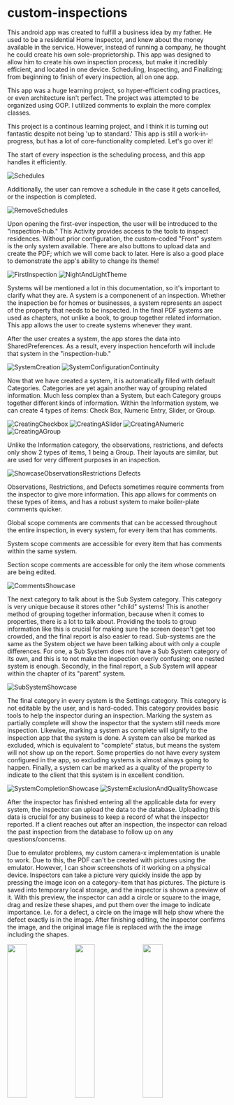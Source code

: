 # custom-inspections

This android app was created to fulfill a business idea by my father. He used to be a residential Home Inspector, and knew about the money available in the service. However, instead of running a company, he thought he could create his own sole-proprietorship. This app was designed to allow him to create his own inspection process, but make it incredibly efficient, and located in one device. Scheduling, Inspecting, and Finalizing; from beginning to finish of every inspection, all on one app.

This app was a huge learning project, so hyper-efficient coding practices, or even architecture isn't perfect. The project was attempted to be organized using OOP. I utilized comments to explain the more complex classes.

This project is a continous learning project, and I think it is turning out fantastic despite not being 'up to standard.' This app is still a work-in-progress, but has a lot of core-functionality completed. Let's go over it!

The start of every inspection is the scheduling process, and this app handles it efficiently. 

![Schedules](https://user-images.githubusercontent.com/61804729/194942411-53a84155-293f-47eb-8e5c-6c0f6f2d4c57.gif)

Additionally, the user can remove a schedule in the case it gets cancelled, or the inspection is completed.

![RemoveSchedules](https://user-images.githubusercontent.com/61804729/194942503-53b4fd60-ce5c-4b62-bd17-19f8aa1d53f4.gif)

Upon opening the first-ever inspection, the user will be introduced to the "inspection-hub." This Activity provides access to the tools to inspect residences.
Without prior configuration, the custom-coded "Front" system is the only system available. There are also buttons to upload data and create the PDF; which we will come back to later.
Here is also a good place to demonstrate the app's ability to change its theme!

![FirstInspection](https://user-images.githubusercontent.com/61804729/194943671-f4852c6a-77db-4e1d-99f6-46384e405a72.gif)
![NightAndLightTheme](https://user-images.githubusercontent.com/61804729/194944063-a73d5344-258d-4aea-8fe5-8d2be3b166da.gif)

Systems will be mentioned a lot in this documentation, so it's important to clarify what they are. A system is a componenent of an inspection. Whether the inspection be for homes or businesses, a system represents an aspect of the property that needs to be inspected. In the final PDF systems are used as chapters, not unlike a book, to group together related information. This app allows the user to create systems whenever they want.

After the user creates a system, the app stores the data into SharedPreferences. As a result, every inspection henceforth will include that system in the "inspection-hub."

![SystemCreation](https://user-images.githubusercontent.com/61804729/195437912-bbccc3c7-787e-4553-a96c-4bda463fd367.gif)
![SystemConfigurationContinuity](https://user-images.githubusercontent.com/61804729/195437979-47653ecc-6a5c-4bbf-8d6a-697e97eede63.gif)

Now that we have created a system, it is automatically filled with default Categories. Categories are yet again another way of grouping related information. Much less complex than a System, but each Category groups together different kinds of information. Within the Information system, we can create 4 types of items: Check Box, Numeric Entry, Slider, or Group.

![CreatingCheckbox](https://user-images.githubusercontent.com/61804729/195696455-b20a04f1-0c6b-4c9a-b00d-dc679caa37f7.gif)
![CreatingASlider](https://user-images.githubusercontent.com/61804729/195696041-d9443ef5-8cd9-4448-87ce-707141623bec.gif)
![CreatingANumeric](https://user-images.githubusercontent.com/61804729/195696049-ac306660-7dd9-422a-82e0-9c8e3fe89b98.gif)
![CreatingAGroup](https://user-images.githubusercontent.com/61804729/195696324-f6e19a12-1fc2-4389-8db6-c30880f2a251.gif)

Unlike the Information category, the observations, restrictions, and defects only show 2 types of items, 1 being a Group. Their layouts are similar, but are used for very different purposes in an inspection.

![ShowcaseObservationsRestrictions Defects](https://user-images.githubusercontent.com/61804729/195698522-8f6714ce-c098-493b-8a1e-4d41d7688ace.gif)

Observations, Restrictions, and Defects sometimes require comments from the inspector to give more information. This app allows for comments on these types of items, and has a robust system to make boiler-plate comments quicker.

Global scope comments are comments that can be accessed throughout the entire inspection, in every system, for every item that has comments.

System scope comments are accessible for every item that has comments within the same system.

Section scope comments are accessible for only the item whose comments are being edited.

![CommentsShowcase](https://user-images.githubusercontent.com/61804729/195698717-33cf82ab-f6d1-48c8-bef7-664b56610005.gif)

The next category to talk about is the Sub System category. This category is very unique because it stores other "child" systems! This is another method of grouping together information, because when it comes to properties, there is a lot to talk about. Providing the tools to group information like this is crucial for making sure the screen doesn't get too crowded, and the final report is also easier to read. Sub-systems are the same as the System object we have been talking about with only a couple differences. For one, a Sub System does not have a Sub System category of its own, and this is to not make the inspection overly confusing; one nested system is enough. Secondly, in the final report, a Sub System will appear within the chapter of its "parent" system.

![SubSystemShowcase](https://user-images.githubusercontent.com/61804729/195702712-4c764e61-986f-41de-bd20-7c73f0c7f860.gif)

The final category in every system is the Settings category. This category is not editable by the user, and is hard-coded. This category provides basic tools to help the inspector during an inspection. Marking the system as partially complete will show the inspector that the system still needs more inspection. Likewise, marking a system as complete will signify to the inspection app that the system is done. A system can also be marked as excluded, which is equivalent to "complete" status, but means the system will not show up on the report. Some properties do not have every system configured in the app, so excluding systems is almost always going to happen. Finally, a system can be marked as a quality of the property to indicate to the client that this system is in excellent condition.

![SystemCompletionShowcase](https://user-images.githubusercontent.com/61804729/196004360-d16655a2-2ede-4881-b4ff-f4919987faf8.gif)
![SystemExclusionAndQualityShowcase](https://user-images.githubusercontent.com/61804729/196004364-020efa69-f2ba-442c-860c-7b5bf9acac21.gif)

After the inspector has finished entering all the applicable data for every system, the inspector can upload the data to the database. Uploading this data is crucial for any business to keep a record of what the inspector reported. If a client reaches out after an inspection, the inspector can reload the past inspection from the database to follow up on any questions/concerns.

Due to emulator problems, my custom camera-x implementation is unable to work. Due to this, the PDF can't be created with pictures using the emulator. However, I can show screenshots of it working on a physical device. Inspectors can take a picture very quickly inside the app by pressing the image icon on a category-item that has pictures. The picture is saved into temporary local storage, and the inspector is shown a preview of it. With this preview, the inspector can add a circle or square to the image, drag and resize these shapes, and put them over the image to indicate importance. I.e. for a defect, a circle on the image will help show where the defect exactly is in the image. After finishing editing, the inspector confirms the image, and the original image file is replaced with the the image including the shapes.

<img src="https://user-images.githubusercontent.com/61804729/197367263-c0244fbd-caeb-4912-81c9-2ba990b8a0c8.png" width=30% height=30%>
<img src="https://user-images.githubusercontent.com/61804729/197367150-73ffab2e-3e9b-4955-afd9-82d8019b91c6.png" width=30% height=30%>
<img src="https://user-images.githubusercontent.com/61804729/197367152-cf6dc9b3-3475-44e1-a806-849d60099bf8.png" width=30% height=30%>

